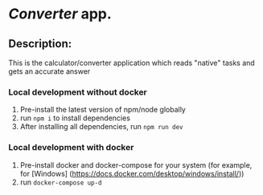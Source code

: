 # _**Converter**_ app.

## Description:
This is the calculator/converter application which reads "native" tasks and gets an accurate answer

### Local development without docker
1. Pre-install the latest version of npm/node globally
2. run `npm i` to install dependencies
3. After installing all dependencies, run `npm run dev`

### Local development with docker
1. Pre-install docker and docker-compose for your system (for example, for [Windows] (https://docs.docker.com/desktop/windows/install/))
2. run `docker-compose up-d`
